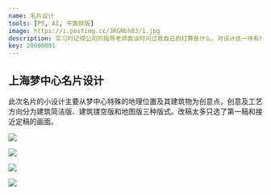```yaml
---
name: 名片设计
tools: [PS, AI, 平面排版]
image: https://i.postimg.cc/3RGNbh8J/1.jpg
description: 实习时记得公司的指导老师面谈时问过我自己的打算是什么，对设计这一块有什么想法，当时很有勇气的说出“我喜欢设计”这几个字眼，但是在没有想法做不出东西的时候会怀疑自己真的是否适合这个职业，开始动摇最初的信念，思考着设计对我而言到底意味着什么，灵感来源于哪里，看过的？想做的？或梦着的？一时无法得知。梦想总在某个瞌睡的午后在半梦半醒之间游离，喜欢确实是一瞬间，可确定是真喜欢还是需要花时间的。
key: 20000001
---
```


## 上海梦中心名片设计

此次名片的小设计主要从梦中心特殊的地理位置及其建筑物为创意点，创意及工艺方向分为建筑简洁版、建筑镂空版和地图版三种版式。改稿太多只选了第一稿和接近定稿的画面。


![](https://i.postimg.cc/QCrt2zCg/project-b-1-7.jpg)

![](https://i.postimg.cc/RV4hG2j4/project-b-1-8.jpg)

![](https://i.postimg.cc/x8yCnPNw/project-b-1-9.jpg)

![](https://i.postimg.cc/gcvrVGtg/project-b-1-10.jpg)
